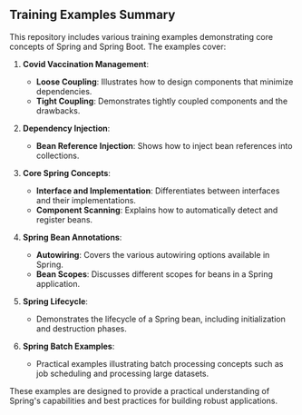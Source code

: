 ## Training Examples Summary

This repository includes various training examples demonstrating core concepts of Spring and Spring Boot. The examples cover:

1. **Covid Vaccination Management**:
   - **Loose Coupling**: Illustrates how to design components that minimize dependencies.
   - **Tight Coupling**: Demonstrates tightly coupled components and the drawbacks.

2. **Dependency Injection**:
   - **Bean Reference Injection**: Shows how to inject bean references into collections.

3. **Core Spring Concepts**:
   - **Interface and Implementation**: Differentiates between interfaces and their implementations.
   - **Component Scanning**: Explains how to automatically detect and register beans.

4. **Spring Bean Annotations**:
   - **Autowiring**: Covers the various autowiring options available in Spring.
   - **Bean Scopes**: Discusses different scopes for beans in a Spring application.

5. **Spring Lifecycle**:
   - Demonstrates the lifecycle of a Spring bean, including initialization and destruction phases.

6. **Spring Batch Examples**:
   - Practical examples illustrating batch processing concepts such as job scheduling and processing large datasets.

These examples are designed to provide a practical understanding of Spring's capabilities and best practices for building robust applications.
